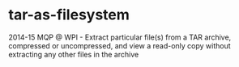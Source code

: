 tar-as-filesystem
=================

2014-15 MQP @ WPI - Extract particular file(s) from a TAR archive, compressed or uncompressed, and view a read-only copy without extracting any other files in the archive
